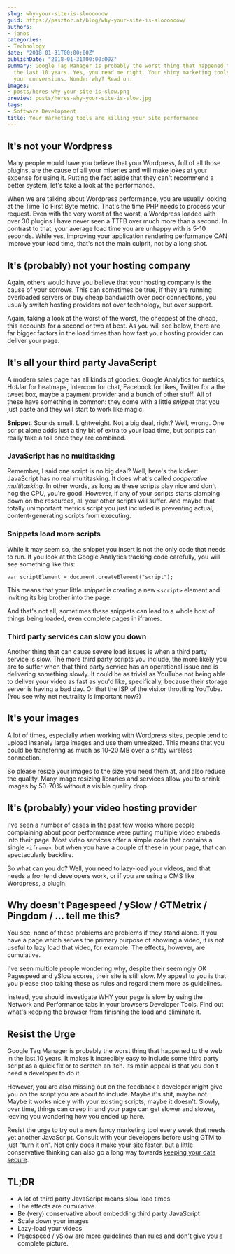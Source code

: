 ```yaml
---
slug: why-your-site-is-sloooooow
guid: https://pasztor.at/blog/why-your-site-is-sloooooow/
authors:
- janos
categories:
- Technology
date: "2018-01-31T00:00:00Z"
publishDate: "2018-01-31T00:00:00Z"
summary: Google Tag Manager is probably the worst thing that happened to the web in
  the last 10 years. Yes, you read me right. Your shiny marketing tools are murdering
  your conversions. Wonder why? Read on.
images:
- posts/heres-why-your-site-is-slow.png
preview: posts/heres-why-your-site-is-slow.jpg
tags:
- Software Development
title: Your marketing tools are killing your site performance
---
```


## It's not your Wordpress

Many people would have you believe that your Wordpress, full of all those plugins, are the cause of all your miseries
and will make jokes at your expense for using it. Putting the fact aside that they can't recommend a better system,
let's take a look at the performance.

When we are talking about Wordpress performance, you are usually looking at the Time To First Byte metric. That's the
time PHP needs to process your request. Even with the very worst of the worst, a Wordpress loaded with over 30 plugins
I have never seen a TTFB over much more than a second. In contrast to that, your average load time you are unhappy with
is 5-10 seconds. While yes, improving your application rendering performance CAN improve your load time, that's not
the main culprit, not by a long shot. 

## It's (probably) not your hosting company

Again, others would have you believe that your hosting company is the cause of your sorrows. This can sometimes be true,
if they are running overloaded servers or buy cheap bandwidth over poor connections, you usually switch hosting
providers not over technology, but over support.

Again, taking a look at the worst of the worst, the cheapest of the cheap, this accounts for a second or two at best. As
you will see below, there are far bigger factors in the load times than how fast your hosting provider can deliver your
page. 

## It's all your third party JavaScript

A modern sales page has all kinds of goodies: Google Analytics for metrics, HotJar for heatmaps, Intercom for chat,
Facebook for likes, Twitter for a the tweet box, maybe a payment provider and a bunch of other stuff. All of these have
something in common: they come with a little *snippet* that you just paste and they will start to work like magic.

**Snippet**. Sounds small. Lightweight. Not a big deal, right? Well, wrong. One script alone adds just a tiny bit of 
extra to your load time, but scripts can really take a toll once they are combined.

### JavaScript has no multitasking

Remember, I said one script is no big deal? Well, here's the kicker: JavaScript has no real multitasking. It does
what's called *cooperative multitasking*. In other words, as long as these scripts play nice and don't hog the CPU,
you're good. However, if any of your scripts starts clamping down on the resources, all your other scripts will suffer.
And maybe that totally unimportant metrics script you just included is preventing actual, content-generating scripts
from executing.

### Snippets load more scripts

While it may seem so, the snippet you insert is not the only code that needs to run. If you look at the Google
Analytics tracking code carefully, you will see something like this:

```
var scriptElement = document.createElement("script");
```

This means that your little *snippet* is creating a new `<script>` element and inviting its big brother into the page.

And that's not all, sometimes these snippets can lead to a whole host of things being loaded, even complete pages in
iframes.

### Third party services can slow you down

Another thing that can cause severe load issues is when a third party service is slow. The more third party scripts you
include, the more likely you are to suffer when that third party service has an operational issue and is delivering
something slowly. It could be as trivial as YouTube not being able to deliver your video as fast as you'd like,
specifically, because their storage server is having a bad day. Or that the ISP of the visitor throttling YouTube.
(You see why net neutrality is important now?)

## It's your images

A lot of times, especially when working with Wordpress sites, people tend to upload insanely large images and use them
unresized. This means that you could be transfering as much as 10-20 MB over a shitty wireless connection.

So please resize your images to the size you need them at, and also reduce the quality. Many image resizing libraries
and services allow you to shrink images by 50-70% without a visible quality drop.

## It's (probably) your video hosting provider

I've seen a number of cases in the past few weeks where people complaining about poor performance were putting multiple
video embeds into their page. Most video services offer a simple code that contains a single `<iframe>`, but when
you have a couple of these in your page, that can spectacularly backfire.

So what can you do? Well, you need to lazy-load your videos, and that needs a frontend developers work, or if you
are using a CMS like Wordpress, a plugin.

## Why doesn't Pagespeed / ySlow / GTMetrix / Pingdom / ... tell me this?

You see, none of these problems are problems if they stand alone. If you have a page which serves the primary purpose
of showing a video, it is not useful to lazy load that video, for example. The effects, however, are cumulative.

I've seen multiple people wondering why, despite their seemingly OK Pagespeed and ySlow scores, their site is still
slow. My appeal to you is that you please stop taking these as rules and regard them more as guidelines.

Instead, you should investigate WHY your page is slow by using the Network and Performance tabs in your browsers 
Developer Tools. Find out what's keeping the browser from finishing the load and eliminate it.

## Resist the Urge

Google Tag Manager is probably the worst thing that happened to the web in the last 10 years. It makes it incredibly 
easy to include some third party script as a quick fix or to scratch an itch. Its main appeal is that you don't need
a developer to do it.

However, you are also missing out on the feedback a developer might give you on the script you are about to include.
Maybe it's shit, maybe not. Maybe it works nicely with your existing scripts, maybe it doesn't. Slowly, over time,
things can creep in and your page can get slower and slower, leaving you wondering how you ended up here.

Resist the urge to try out a new fancy marketing tool every week that needs yet another JavaScript. Consult with your
developers before using GTM to just "turn it on". Not only does it make your site faster, but a little conservative
thinking can also go a long way towards [keeping your data secure](https://hackernoon.com/im-harvesting-credit-card-numbers-and-passwords-from-your-site-here-s-how-9a8cb347c5b5).

## TL;DR

- A lot of third party JavaScript means slow load times.
- The effects are cumulative.
- Be (very) conservative about embedding third party JavaScript
- Scale down your images
- Lazy-load your videos
- Pagespeed / ySlow are more guidelines than rules and don't give you a complete picture.
